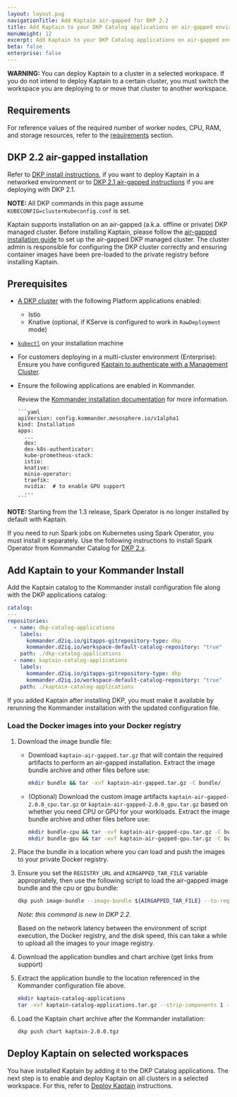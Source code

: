 ```yaml
---
layout: layout.pug
navigationTitle: Add Kaptain air-gapped for DKP 2.2
title: Add Kaptain to your DKP Catalog applications on air-gapped environments for DKP 2.2
menuWeight: 12
excerpt: Add Kaptain to your DKP Catalog applications on air-gapped environments for DKP 2.2
beta: false
enterprise: false
---
```


<p class="message--warning"><strong>WARNING: </strong>
You can deploy Kaptain to a cluster in a selected workspace. If you do not intend to deploy Kaptain to a certain cluster, you must switch the workspace you are deploying to or move that cluster to another workspace.
</p>

## Requirements

For reference values of the required number of worker nodes, CPU, RAM, and storage resources, refer to the [requirements](../requirements/) section.

## DKP 2.2 air-gapped installation

Refer to [DKP install instructions][dkp_install], if you want to deploy Kaptain in a networked environment or to [DKP 2.1 air-gapped instructions][2.1_air] if you are deploying with DKP 2.1.

<p class="message--note"><strong>NOTE: </strong>All DKP commands in this page assume <code>KUBECONFIG=clusterKubeconfig.conf</code> is set.</p>

Kaptain supports installation on an air-gapped (a.k.a. offline or private) DKP managed cluster. Before installing Kaptain, please follow the [air-gapped installation guide][konvoy-air-gap] to set up the air-gapped DKP managed cluster. The cluster admin is responsible for configuring the DKP cluster correctly and ensuring container images have been pre-loaded to the private registry before installing Kaptain.

## Prerequisites

- [A DKP cluster][dkp-install] with the following Platform applications enabled:

  - Istio
  - Knative (optional, if KServe is configured to work in `RawDeployment` mode)

- [`kubectl`][kubectl] on your installation machine

- For customers deploying in a multi-cluster environment (Enterprise): Ensure you have configured [Kaptain to authenticate with a Management Cluster][dex].

- Ensure the following applications are enabled in Kommander.

  Review the [Kommander installation documentation][kommander-install] for more information.

      ```yaml
      apiVersion: config.kommander.mesosphere.io/v1alpha1
      kind: Installation
      apps:
        ...
        dex:
        dex-k8s-authenticator:
        kube-prometheus-stack:
        istio:
        knative:
        minio-operator:
        traefik:
        nvidia:  # to enable GPU support
        ...
      ```

<p class="message--note"><strong>NOTE: </strong>Starting from the 1.3 release, Spark Operator is no longer installed by default with Kaptain.</p>

If you need to run Spark jobs on Kubernetes using Spark Operator, you must install it separately. Use the following instructions to install Spark Operator from Kommander Catalog for [DKP 2.x][install-spark-dkp2].

## Add Kaptain to your Kommander Install

Add the Kaptain catalog to the Kommander install configuration file along with the DKP applications catalog:

```yaml
catalog:
---
repositories:
  - name: dkp-catalog-applications
    labels:
      kommander.d2iq.io/gitapps-gitrepository-type: dkp
      kommander.d2iq.io/workspace-default-catalog-repository: "true"
    path: ./dkp-catalog-applications
  - name: kaptain-catalog-applications
    labels:
      kommander.d2iq.io/gitapps-gitrepository-type: dkp
      kommander.d2iq.io/workspace-default-catalog-repository: "true"
    path: ./kaptain-catalog-applications
```

If you added Kaptain after installing DKP, you must make it available by rerunning the Kommander installation with the updated configuration file.

### Load the Docker images into your Docker registry

1.  Download the image bundle file:

    - Download `kaptain-air-gapped.tar.gz` that will contain the required artifacts to perform an air-gapped installation. Extract the image bundle archive and other files before use:

      ```bash
      mkdir bundle && tar -xvf kaptain-air-gapped.tar.gz -C bundle/
      ```

    - (Optional) Download the custom image artifacts `kaptain-air-gapped-2.0.0_cpu.tar.gz` or `kaptain-air-gapped-2.0.0_gpu.tar.gz` based on whether you need CPU or GPU for your workloads. Extract the image bundle archive and other files before use:

      ```bash
      mkdir bundle-cpu && tar -xvf kaptain-air-gapped-cpu.tar.gz -C bundle-cpu/
      mkdir bundle-gpu && tar -xvf kaptain-air-gapped-gpu.tar.gz -C bundle-gpu/
      ```

1.  Place the bundle in a location where you can load and push the images to your private Docker registry.

1.  Ensure you set the `REGISTRY_URL` and `AIRGAPPED_TAR_FILE` variable appropriately, then use the following script to load the air-gapped image bundle and the cpu or gpu bundle:

    ```bash
    dkp push image-bundle --image-bundle ${AIRGAPPED_TAR_FILE} --to-registry ${REGISTRY_URL}
    ```

    _Note: this command is new in DKP 2.2._

    Based on the network latency between the environment of script execution, the Docker registry, and the disk speed, this can take a while to upload all the images to your image registry.

1.  Download the application bundles and chart archive (get links from support)

1.  Extract the application bundle to the location referenced in the Kommander configuration file above.

    ```bash
    mkdir kaptain-catalog-applications
    tar -xvf kaptain-catalog-applications.tar.gz --strip-components 1 -C kaptain-catalog-applications
    ```

1.  Load the Kaptain chart archive after the Kommander installation:

    ```bash
    dkp push chart kaptain-2.0.0.tgz
    ```

## Deploy Kaptain on selected workspaces

You have installed Kaptain by adding it to the DKP Catalog applications. The next step is to enable and deploy Kaptain on all clusters in a selected workspace. For this, refer to [Deploy Kaptain][deploy] instructions.

[dkp_install]: ../dkp
[2.1_air]: ../air-gapped-2.1
[kommander-install]: /dkp/kommander/2.2/install/air-gapped/catalog/
[install-spark-dkp2]: /dkp/kommander/2.2/workspaces/applications/catalog-applications/dkp-applications/spark-operator/
[deploy]: ../deploy-kaptain/
[konvoy-air-gap]: /dkp/konvoy/2.2/choose-infrastructure/aws/air-gapped/
[kubectl]: https://kubernetes.io/docs/tasks/tools/#kubectl
[dex]: ../../configuration/external-dex/
[dkp-install]: /dkp/konvoy/2.2/choose-infrastructure/
